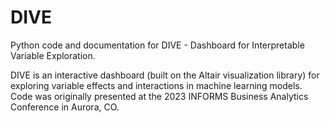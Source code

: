 # DIVE
Python code and documentation for DIVE - Dashboard for Interpretable Variable Exploration.

DIVE is an interactive dashboard (built on the Altair visualization library) for exploring variable effects and interactions in machine learning models. Code was originally presented at the 2023 INFORMS Business Analytics Conference in Aurora, CO.
